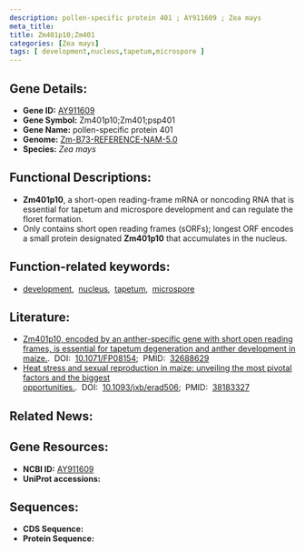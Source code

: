 ```yaml
---
description: pollen-specific protein 401 ; AY911609 ; Zea mays
meta_title:
title: Zm401p10;Zm401
categories: [Zea mays]
tags: [ development,nucleus,tapetum,microspore ]
---
```


## Gene Details:
- **Gene ID:**	[AY911609](https://www.maizegdb.org/gene_center/gene/AY911609)
- **Gene Symbol:** Zm401p10;Zm401;psp401
- **Gene Name:** pollen-specific protein 401
- **Genome:** [Zm-B73-REFERENCE-NAM-5.0](https://www.maizegdb.org/genome/assembly/Zm-B73-REFERENCE-NAM-5.0)
- **Species:** *Zea mays*

## Functional Descriptions:
   - **Zm401p10**, a short-open reading-frame mRNA or noncoding RNA that is essential for tapetum and microspore development and can regulate the floret formation.
   - Only contains short open reading frames (sORFs); longest ORF encodes a small protein designated **Zm401p10** that accumulates in the nucleus.

## Function-related keywords:
- [development](/tags/development/),&nbsp;&nbsp;[nucleus](/tags/nucleus/),&nbsp;&nbsp;[tapetum](/tags/tapetum/),&nbsp;&nbsp;[microspore](/tags/microspore/)

## Literature:
   - [Zm401p10, encoded by an anther-specific gene with short open reading frames, is essential for tapetum degeneration and anther development in maize.]( https://europepmc.org/article/MED/32688629).&nbsp;&nbsp;DOI:&nbsp;&nbsp;[10.1071/FP08154](https://europepmc.org/article/MED/32688629);&nbsp;&nbsp;PMID:&nbsp;&nbsp;[32688629](https://pubmed.ncbi.nlm.nih.gov/32688629/)
   - [Heat stress and sexual reproduction in maize: unveiling the most pivotal factors and the biggest opportunities.]( https://academic.oup.com/jxb/advance-article-abstract/doi/10.1093/jxb/erad506/7512234?redirectedFrom=fulltext).&nbsp;&nbsp;DOI:&nbsp;&nbsp;[10.1093/jxb/erad506](https://academic.oup.com/jxb/advance-article-abstract/doi/10.1093/jxb/erad506/7512234?redirectedFrom=fulltext);&nbsp;&nbsp;PMID:&nbsp;&nbsp;[38183327](https://pubmed.ncbi.nlm.nih.gov/38183327/)

## Related News:

## Gene Resources:
- **NCBI ID:**  [AY911609](https://www.ncbi.nlm.nih.gov/gene/?term=AY911609)
- **UniProt accessions:** [](https://www.uniprot.org/uniprotkb//entry)



## Sequences:
- **CDS Sequence:**
- **Protein Sequence:**
